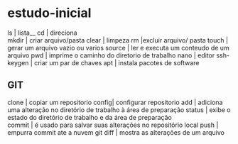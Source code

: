 # estudo-inicial


ls | lista__
cd | direciona\
mkdir | criar arquivo/pasta
clear | limpeza
rm |excluir arquivo/ pasta
touch | gerar um arquivo vazio ou varios
source | ler e executa um conteudo de um arquivo
pwd | imprime o caminho do diretorio de trabalho
nano | editor
ssh-keygen | criar um par de chaves
apt | instala pacotes de software

## GIT 
clone | copiar um repositorio
config| configurar repositorio 
add | adiciona uma alteração no diretório de trabalho à área de preparação
status |  exibe o estado do diretório de trabalho e da área de preparação <br/>
commit |  é usado para salvar suas alterações no repositório local
push | empurra commit ate a nuvem
git diff | mostra as alterações de um arquivo
